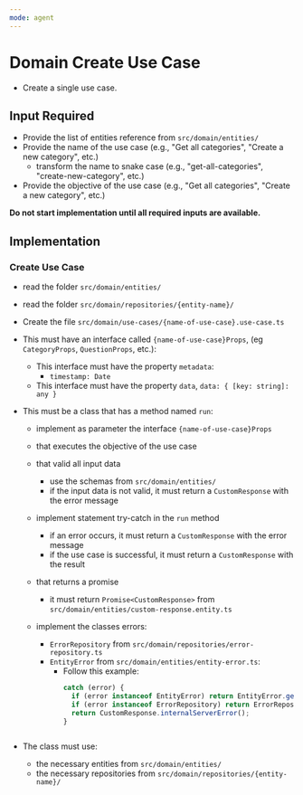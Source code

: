 ```yaml
---
mode: agent
---
```


# Domain Create Use Case

- Create a single use case.

## Input Required

- Provide the list of entities reference from `src/domain/entities/`
- Provide the name of the use case (e.g., "Get all categories", "Create a new category", etc.)
  - transform the name to snake case (e.g., "get-all-categories", "create-new-category", etc.)
- Provide the objective of the use case (e.g., "Get all categories", "Create a new category", etc.)

**Do not start implementation until all required inputs are available.**

## Implementation

### Create Use Case

- read the folder `src/domain/entities/`
- read the folder `src/domain/repositories/{entity-name}/`

- Create the file `src/domain/use-cases/{name-of-use-case}.use-case.ts`

- This must have an interface called `{name-of-use-case}Props`, (eg `CategoryProps`, `QuestionProps`, etc.):

  - This interface must have the property `metadata`:
    - `timestamp: Date`
  - This interface must have the property `data`, `data: { [key: string]: any }`

- This must be a class that has a method named `run`:

  - implement as parameter the interface `{name-of-use-case}Props`
  - that executes the objective of the use case

  - that valid all input data

    - use the schemas from `src/domain/entities/`
    - if the input data is not valid, it must return a `CustomResponse` with the error message

  - implement statement try-catch in the `run` method

    - if an error occurs, it must return a `CustomResponse` with the error message
    - if the use case is successful, it must return a `CustomResponse` with the result

  - that returns a promise

    - it must return `Promise<CustomResponse>` from `src/domain/entities/custom-response.entity.ts`

  - implement the classes errors:
    - `ErrorRepository` from `src/domain/repositories/error-repository.ts`
    - `EntityError` from `src/domain/entities/entity-error.ts`:
      - Follow this example:
        ```typescript
        catch (error) {
          if (error instanceof EntityError) return EntityError.getMessage(error);
          if (error instanceof ErrorRepository) return ErrorRepository.getMessage(error);
          return CustomResponse.internalServerError();
        }
      ```

- The class must use:
  - the necessary entities from `src/domain/entities/`
  - the necessary repositories from `src/domain/repositories/{entity-name}/`
